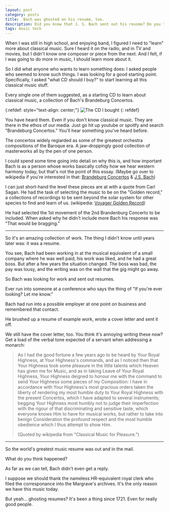 ```yaml
---
layout: post
category: posts
title:  Bach was ghosted on his resume, too.
description: Did you know that J. S. Bach sent out his reusme? Do you think he heard back?
tags: music tech
---
```

When I was still in high school, and enjoying band, I figured I need to "learn" more about classical music. Sure I heard it on the radio, and in TV and movies, but I didn't know one composer or piece from the next. And I felt, if I was going to do more in music, I should learn more about it.

So I did what anyone who wants to learn something does: I asked people who seemed to know such things. I was looking for a good starting point. Specifically, I asked "what CD should I buy?" to start learning all this classical music stuff.

Every single one of them suggested, as a starting CD to learn about classical music, a collection of Bach's Brandeburg Concertos.

{:refdef: style="text-align: center;"}
![The CD I bought](/posts/2024/images/cd.jpg)
{: refdef}

You have heard them. Even if you don't know classical music. They are there in the ethos of our media. Just go hit up youtube or spoitfy and search "Brandeburg Concertos." You'll hear something you've heard before.

The concertos widely regiarded as some of the greatest orchestra compositions of the Baroque era. A jaw-droppingly good collection of masterworks all by the pen of one person.

I could spend some time going into detail on why this is, and how important Bach is as a person whose works basically cofidy how we hear western harmony today, but that's not the point of this essay. (Maybe go over to wikipedia if you're interested in that: [Brandeburg Concertos](https://en.wikipedia.org/wiki/Brandenburg_Concertos) & [J.S. Bach](https://en.wikipedia.org/wiki/Johann_Sebastian_Bach))

I can just short-hand the level these pieces are at with a quote from Carl Sagan. He had the task of selecting the music to be on the "Golden record," a collections of recordings to be sent beyond the solar system for other species to find and learn of us. (wikipedia: [Voyager Golden Record](https://en.wikipedia.org/wiki/Voyager_Golden_Record))

He had selected the 1st movement of the 2nd Brandenburg Concerto to be included. When asked why he didn't include more Bach his response was "That would be bragging."

---

So it's an amazing collection of work. The thing I didn't know until years later was: it was a resume.

You see, Bach had been working in at the musical equivalent of a small company where he was well paid, his work was liked, and he had a great boss. But after a few years the situation changed. The boss was bad, the pay was lousy, and the writing was on the wall that the gig might go away.

So Bach was looking for work and sent out resumes.

Ever run into someone at a conference who says the thing of "If you're ever looking? Let me know."

Bach had run into a possible employer at one point on business and remembered that contact.

He brushed up a resume of example work, wrote a cover letter and sent it off.

We still have the cover letter, too. You think it's annoying writing these now? Get a load of the verbal tone expected of a servant when addressing a monarch:

> As I had the good fortune a few years ago to be heard by Your Royal Highness, at Your Highness's commands, and as I noticed then that Your Highness took some pleasure in the little talents which Heaven has given me for Music, and as in taking Leave of Your Royal Highness, Your Highness deigned to honour me with the command to send Your Highness some pieces of my Composition: I have in accordance with Your Highness's most gracious orders taken the liberty of rendering my most humble duty to Your Royal Highness with the present Concertos, which I have adapted to several instruments; begging Your Highness most humbly not to judge their imperfection with the rigour of that discriminating and sensitive taste, which everyone knows Him to have for musical works, but rather to take into benign Consideration the profound respect and the most humble obedience which I thus attempt to show Him.
>
> (Quoted by wikipedia from "Classical Music for Pleasure.")

---

So the world's greatest music resume was out and in the mail.

What do you think happened?

As far as we can tell, Bach didn't even get a reply.

I suppose we should thank the nameless HR-equivalent royal clerk who filed the corresponance into the Margrave's archives. It's the only reason we have this music today.

But yeah... ghosting resumes? It's been a thing since 1721. Even for really good people.
